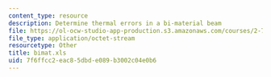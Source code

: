 ```yaml
---
content_type: resource
description: Determine thermal errors in a bi-material beam
file: https://ol-ocw-studio-app-production.s3.amazonaws.com/courses/2-75-precision-machine-design-fall-2001/7f6ffcc2eac85dbde089b3002c04e0b6_bimat.xls
file_type: application/octet-stream
resourcetype: Other
title: bimat.xls
uid: 7f6ffcc2-eac8-5dbd-e089-b3002c04e0b6
---
```


